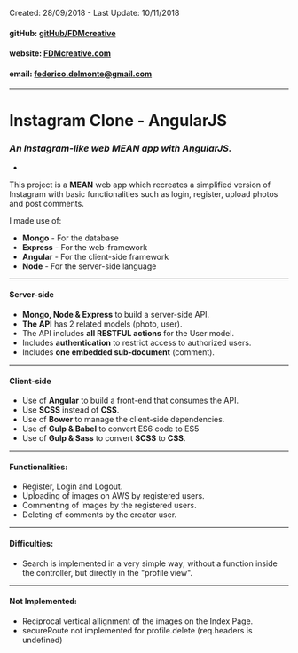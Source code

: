 Created: 28/09/2018 - Last Update: 10/11/2018 

#### gitHub: [gitHub/FDMcreative](https://github.com/FDMcreative/)
#### website: [FDMcreative.com](http://www.fdmcreative.com) 
#### email: [federico.delmonte@gmail.com](federico.delmonte@gmail.com)
---
# Instagram Clone - AngularJS
### *An Instagram-like web MEAN app with AngularJS.*
-

This project is a **MEAN** web app which recreates a simplified version of Instagram with basic functionalities such as login, register, upload photos and post comments.

I made use of:

- **Mongo** - For the database
- **Express** - For the web-framework
- **Angular** - For the client-side framework
- **Node** - For the server-side language

---

#### Server-side

* **Mongo, Node & Express** to build a server-side API.
* **The API** has 2 related models (photo, user).
* The API includes **all RESTFUL actions** for the User model.
* Includes **authentication** to restrict access to authorized users.
* Includes **one embedded sub-document** (comment).

---

#### Client-side

* Use of **Angular** to build a front-end that consumes the API.
* Use **SCSS** instead of **CSS**.
* Use of **Bower** to manage the client-side dependencies.
* Use of **Gulp & Babel** to convert ES6 code to ES5
* Use of **Gulp & Sass** to convert **SCSS** to **CSS**.

---

#### Functionalities:

- Register, Login and Logout.
- Uploading of images on AWS by registered users.
- Commenting of images by the registered users.
- Deleting of comments by the creator user.


---

#### Difficulties:

- Search is implemented in a very simple way; without a function inside the controller, but directly in the "profile view".

---

#### Not Implemented:

- Reciprocal vertical allignment of the images on the Index Page.
- secureRoute not implemented for profile.delete (req.headers is undefined)